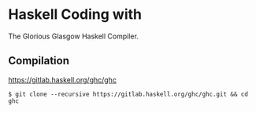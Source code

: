 # Haskell Coding with

The Glorious Glasgow Haskell Compiler.

## Compilation

https://gitlab.haskell.org/ghc/ghc

```
$ git clone --recursive https://gitlab.haskell.org/ghc/ghc.git && cd ghc
```

